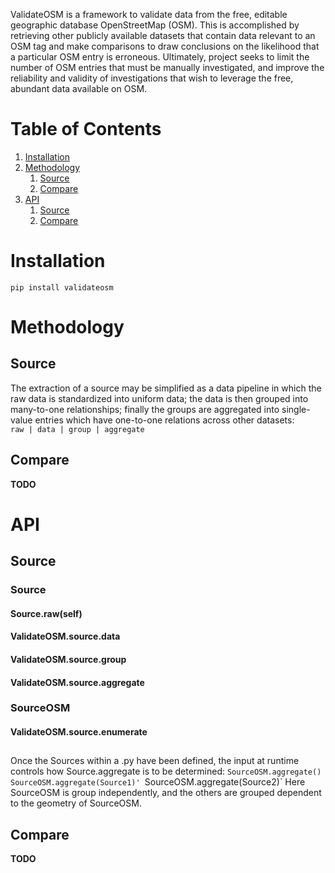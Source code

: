ValidateOSM is a framework to validate data from the free, editable geographic database OpenStreetMap (OSM). This is
accomplished by retrieving other publicly available datasets that contain data relevant to an OSM tag and make
comparisons to draw conclusions on the likelihood that a particular OSM entry is erroneous. Ultimately, project seeks to
limit the number of OSM entries that must be manually investigated, and improve the reliability and validity of
investigations that wish to leverage the free, abundant data available on OSM.

# Table of Contents

1. [Installation](#installation)
2. [Methodology](#methodology)
    1. [Source](#meth-source)
    3. [Compare](#meth-compare)
3. [API](#api)
    1. [Source](#api-source)
    2. [Compare](#api-compare)

# Installation

`pip install validateosm`

# Methodology

## Source

The extraction of a source may be simplified as a data pipeline in which the raw data is standardized into uniform data;
the data is then grouped into many-to-one relationships; finally the groups are aggregated into single-value entries
which have one-to-one relations across other datasets:</br>
`raw | data | group | aggregate`

## Compare

**TODO**

# API

## Source

### Source</br>

#### Source.raw(self)

#### ValidateOSM.source.data

#### ValidateOSM.source.group

#### ValidateOSM.source.aggregate

### SourceOSM</br>

#### ValidateOSM.source.enumerate

##

Once the Sources within a .py have been defined, the input at runtime controls how Source.aggregate is to be determined:
`SourceOSM.aggregate()`
`SourceOSM.aggregate(Source1)'
`SourceOSM.aggregate(Source2)`
Here SourceOSM is group independently, and the others are grouped dependent to the geometry of SourceOSM.

## Compare

**TODO**



